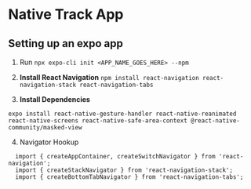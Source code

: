 # Native Track App


## Setting up an expo app

1. Run `npx expo-cli init <APP_NAME_GOES_HERE> --npm`

2. **Install React Navigation** `npm install react-navigation react-navigation-stack react-navigation-tabs`

3. **Install Dependencies**

`expo install react-native-gesture-handler react-native-reanimated react-native-screens react-native-safe-area-context @react-native-community/masked-view`

4. Navigator Hookup

```
  import { createAppContainer, createSwitchNavigator } from 'react-navigation';
  import { createStackNavigator } from 'react-navigation-stack';
  import { createBottomTabNavigator } from 'react-navigation-tabs';
```

